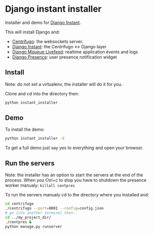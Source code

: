 # Django instant installer

Installer and demo for [Django Instant](https://github.com/synw/django-instant).

This will install Django and:

- [Centrifugo](https://github.com/centrifugal/centrifugo): the websockets server.
- [Django Instant](https://github.com/synw/django-instant): the Centrifugo <-> Django layer
- [Django Mqueue Livefeed](https://github.com/synw/django-mqueue-livefeed): realtime application events and logs
- [Django Presence](https://github.com/synw/django-presence): user presence notification widget

## Install

Note: do not set a virtualenv, the installer will do it for you.

Clone and cd into the directory then:

  ```bash
python instant_installer
  ```

## Demo

To install the demo:

  ```bash
python instant_installer -d
  ```

To get a full demo just say yes to everything and open your browser.

## Run the servers

Note: the installer has an option to start the servers at the end of the process. When you Ctrl+c to stop you have to
shutdown the presence worker manualy: `killall centpres`

To run the servers manualy cd to the directory where you installed and:

  ```bash
cd centrifugo
./centrifugo --port=8001 --config=config.json
# go into another terminal then:
cd ../my_project_dir/
./centpres &
python manage.py runserver
  ```